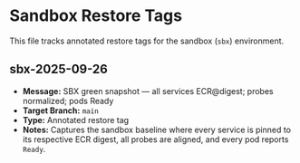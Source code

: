 # Sandbox Restore Tags

This file tracks annotated restore tags for the sandbox (`sbx`) environment.

## sbx-2025-09-26

- **Message:** SBX green snapshot — all services ECR@digest; probes normalized; pods Ready
- **Target Branch:** `main`
- **Type:** Annotated restore tag
- **Notes:** Captures the sandbox baseline where every service is pinned to its respective ECR digest, all probes are aligned, and every pod reports `Ready`.

